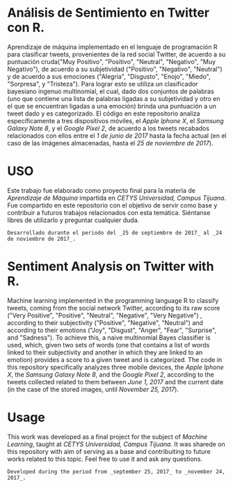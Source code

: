 # Análisis de Sentimiento en Twitter con R.
Aprendizaje de máquina implementado en el lenguaje de programación R para clasificar tweets, provenientes de la red social Twitter, de acuerdo a su puntuación cruda("Muy Positivo", "Positivo", "Neutral", "Negativo", "Muy Negativo"), de acuerdo a su subjetividad ("Positivo", "Negativo", "Neutral") y de acuerdo a sus emociones ("Alegría", "Disgusto", "Enojo", "Miedo", "Sorpresa", y "Tristeza"). Para lograr esto se utiliza un clasificador bayesiano ingenuo multinomial, el cual, dado dos conjuntos de palabras (uno que contiene una lista de palabras ligadas a su subjetividad y otro en el que se encuentran ligadas a una emoción) brinda una puntuación a un tweet dado y es categorizado. El código en este repositorio analiza específicamente a tres dispositivos móviles, el _Apple Iphone X_, el _Samsung Galaxy Note 8_, y el _Google Pixel 2_, de acuerdo a los tweets recabados relacionados con ellos entre el _1 de junio de 2017_ hasta la fecha actual (en el caso de las imágenes almacenadas, hasta el _25 de noviembre de 2017_). 

# USO
Este trabajo fue elaborado como proyecto final para la materia de _Aprendizaje de Máquina_ impartida en _CETYS Universidad, Campus Tijuana_. Fue compartido en este repositorio con el objetivo de servir como base y contribuir a futuros trabajos relacionados con esta temática. Siéntanse libres de utilizarlo y preguntar cualquier duda.

	Desarrollado durante el periodo del _25 de septiembre de 2017_ al _24 de noviembre de 2017_.

# Sentiment Analysis on Twitter with R.
Machine learning implemented in the programming language R to classify tweets, coming from the social network Twitter, according to its raw score ("Very Positive", "Positive", "Neutral", "Negative", "Very Negative") , according to their subjectivity ("Positive", "Negative", "Neutral") and according to their emotions ("Joy", "Disgust", "Anger", "Fear", "Surprise", and "Sadness"). To achieve this, a naive multinomial Bayes classifier is used, which, given two sets of words (one that contains a list of words linked to their subjectivity and another in which they are linked to an emotion) provides a score to a given tweet and is categorized. The code in this repository specifically analyzes three mobile devices, the _Apple Iphone X_, the _Samsung Galaxy Note 8_, and the _Google Pixel 2_, according to the tweets collected related to them between _June 1, 2017_ and the current date (in the case of the stored images, until _November 25, 2017_).

# Usage
This work was developed as a final project for the subject of _Machine Learning_, taught at _CETYS Universidad, Campus Tijuana_. It was sharede on this repository with aim of serving as a base and contribuiting to future works related to this topic. Feel free to use it and ask any questions.


	Developed during the period from _september 25, 2017_ to _november 24, 2017_.
